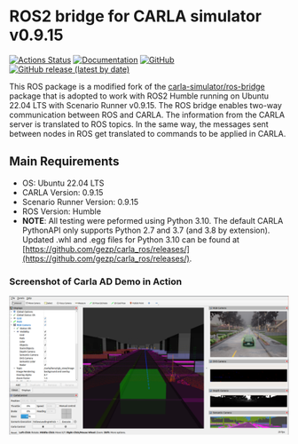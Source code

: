 # ROS2 bridge for CARLA simulator v0.9.15

[![Actions Status](https://github.com/carla-simulator/ros-bridge/workflows/CI/badge.svg)](https://github.com/carla-simulator/ros-bridge)
[![Documentation](https://readthedocs.org/projects/carla/badge/?version=latest)](http://carla.readthedocs.io)
[![GitHub](https://img.shields.io/github/license/carla-simulator/ros-bridge)](https://github.com/carla-simulator/ros-bridge/blob/master/LICENSE)
[![GitHub release (latest by date)](https://img.shields.io/github/v/release/carla-simulator/ros-bridge)](https://github.com/carla-simulator/ros-bridge/releases/latest)

This ROS package is a modified fork of the [carla-simulator/ros-bridge](https://github.com/carla-simulator/ros-bridge) package that is adopted to work with ROS2 Humble running on Ubuntu 22.04 LTS with Scenario Runner v0.9.15. The ROS bridge enables two-way communication between ROS and CARLA. The information from the CARLA server is translated to ROS topics. In the same way, the messages sent between nodes in ROS get translated to commands to be applied in CARLA.

## Main Requirements

- OS: Ubuntu 22.04 LTS
- CARLA Version: 0.9.15
- Scenario Runner Version: 0.9.15
- ROS Version: Humble
- **NOTE**: All testing were peformed using Python 3.10. The default CARLA PythonAPI only supports Python 2.7 and 3.7 (and 3.8 by extension). Updated .whl and .egg files for Python 3.10 can be found at [https://github.com/gezp/carla_ros/releases/](https://github.com/gezp/carla_ros/releases/).

### Screenshot of Carla AD Demo in Action 

![rviz setup](./docs/images/ad_demo.png "AD Demo")


